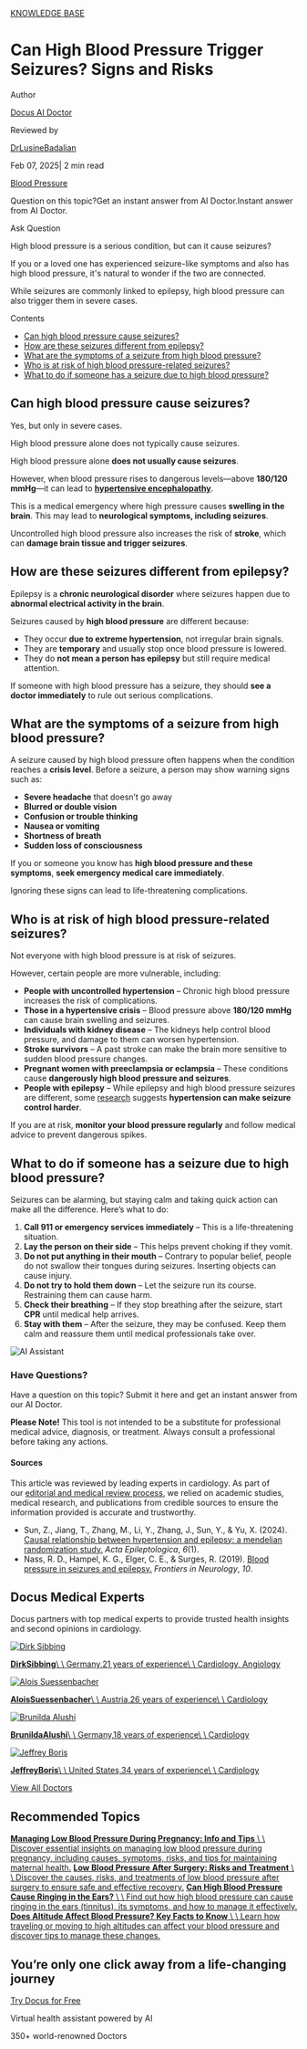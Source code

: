 [KNOWLEDGE BASE](https://docus.ai/knowledge-base)

# Can High Blood Pressure Trigger Seizures? Signs and Risks

Author

[Docus AI Doctor](https://docus.ai/ai-doctor)

Reviewed by

[DrLusineBadalian](https://docus.ai/author/dr-lusine-badalian)

Feb 07, 2025\| 2 min read

[Blood Pressure](https://docus.ai/tags/blood-pressure)

Question on this topic?Get an instant answer from AI Doctor.Instant answer from AI Doctor.

Ask Question

High blood pressure is a serious condition, but can it cause seizures?

If you or a loved one has experienced seizure-like symptoms and also has high blood pressure, it's natural to wonder if the two are connected.

While seizures are commonly linked to epilepsy, high blood pressure can also trigger them in severe cases.

Contents

- [Can high blood pressure cause seizures?](https://docus.ai/knowledge-base/can-high-blood-pressure-cause-seizures#can-high-blood-pressure-cause-seizures)
- [How are these seizures different from epilepsy?](https://docus.ai/knowledge-base/can-high-blood-pressure-cause-seizures#how-are-these-seizures-different-from-epilepsy)
- [What are the symptoms of a seizure from high blood pressure?](https://docus.ai/knowledge-base/can-high-blood-pressure-cause-seizures#what-are-the-symptoms-of-a-seizure-from-high-blood-pressure)
- [Who is at risk of high blood pressure-related seizures?](https://docus.ai/knowledge-base/can-high-blood-pressure-cause-seizures#who-is-at-risk-of-high-blood-pressure-related-seizures)
- [What to do if someone has a seizure due to high blood pressure?](https://docus.ai/knowledge-base/can-high-blood-pressure-cause-seizures#what-to-do-if-someone-has-a-seizure-due-to-high-blood-pressure)

## Can high blood pressure cause seizures?

Yes, but only in severe cases.

High blood pressure alone does not typically cause seizures.

High blood pressure alone **does not usually cause seizures**.

However, when blood pressure rises to dangerous levels—above **180/120 mmHg**—it can lead to [**hypertensive encephalopathy**](https://www.ncbi.nlm.nih.gov/books/NBK554499/).

This is a medical emergency where high pressure causes **swelling in the brain**. This may lead to **neurological symptoms, including seizures**.

Uncontrolled high blood pressure also increases the risk of **stroke**, which can **damage brain tissue and trigger seizures**.

## How are these seizures different from epilepsy?

Epilepsy is a **chronic neurological disorder** where seizures happen due to **abnormal electrical activity in the brain**.

Seizures caused by **high blood pressure** are different because:

- They occur **due to extreme hypertension**, not irregular brain signals.
- They are **temporary** and usually stop once blood pressure is lowered.
- They do **not mean a person has epilepsy** but still require medical attention.

If someone with high blood pressure has a seizure, they should **see a doctor immediately** to rule out serious complications.

## What are the symptoms of a seizure from high blood pressure?

A seizure caused by high blood pressure often happens when the condition reaches a **crisis level**. Before a seizure, a person may show warning signs such as:

- **Severe headache** that doesn’t go away
- **Blurred or double vision**
- **Confusion or trouble thinking**
- **Nausea or vomiting**
- **Shortness of breath**
- **Sudden loss of consciousness**

If you or someone you know has **high blood pressure and these symptoms**, **seek emergency medical care immediately**.

Ignoring these signs can lead to life-threatening complications.

## Who is at risk of high blood pressure-related seizures?

Not everyone with high blood pressure is at risk of seizures.

However, certain people are more vulnerable, including:

- **People with uncontrolled hypertension** – Chronic high blood pressure increases the risk of complications.
- **Those in a hypertensive crisis** – Blood pressure above **180/120 mmHg** can cause brain swelling and seizures.
- **Individuals with kidney disease** – The kidneys help control blood pressure, and damage to them can worsen hypertension.
- **Stroke survivors** – A past stroke can make the brain more sensitive to sudden blood pressure changes.
- **Pregnant women with preeclampsia or eclampsia** – These conditions cause **dangerously high blood pressure and seizures**.
- **People with epilepsy** – While epilepsy and high blood pressure seizures are different, some [research](https://aepi.biomedcentral.com/articles/10.1186/s42494-024-00152-9) suggests **hypertension can make seizure control harder**.

If you are at risk, **monitor your blood pressure regularly** and follow medical advice to prevent dangerous spikes.

## What to do if someone has a seizure due to high blood pressure?

Seizures can be alarming, but staying calm and taking quick action can make all the difference. Here’s what to do:

1. **Call 911 or emergency services immediately** – This is a life-threatening situation.
2. **Lay the person on their side** – This helps prevent choking if they vomit.
3. **Do not put anything in their mouth** – Contrary to popular belief, people do not swallow their tongues during seizures. Inserting objects can cause injury.
4. **Do not try to hold them down** – Let the seizure run its course. Restraining them can cause harm.
5. **Check their breathing** – If they stop breathing after the seizure, start **CPR** until medical help arrives.
6. **Stay with them** – After the seizure, they may be confused. Keep them calm and reassure them until medical professionals take over.

![AI Assistant](https://docus.ai/images/small-assistant.png)

### Have Questions?

Have a question on this topic? Submit it here and get an instant answer from our AI Doctor.

**Please Note!** This tool is not intended to be a substitute for professional medical advice, diagnosis, or treatment. Always consult a professional before taking any actions.

#### Sources

This article was reviewed by leading experts in cardiology. As part of our [editorial and medical review process](https://docus.ai/author), we relied on academic studies, medical research, and publications from credible sources to ensure the information provided is accurate and trustworthy.

- Sun, Z., Jiang, T., Zhang, M., Li, Y., Zhang, J., Sun, Y., & Yu, X. (2024). [Causal relationship between hypertension and epilepsy: a mendelian randomization study.](https://aepi.biomedcentral.com/articles/10.1186/s42494-024-00152-9) _Acta Epileptologica_, _6_(1).
- Nass, R. D., Hampel, K. G., Elger, C. E., & Surges, R. (2019). [Blood pressure in seizures and epilepsy.](https://www.frontiersin.org/journals/neurology/articles/10.3389/fneur.2019.00501/full) _Frontiers in Neurology_, _10_.

## Docus Medical Experts

Docus partners with top medical experts to provide trusted health insights and second opinions in cardiology.

[![Dirk Sibbing](https://docus.ai/_next/image?url=https%3A%2F%2Fdocus-live-cms-storage-us.s3.amazonaws.com%2Fnetwork_doctors%2Fprofile_pictures%2F2cb69ecd25b83b7c8a4895ebbc2197a0.jpg&w=3840&q=100)](https://docus.ai/doctors/dirk-sibbing-34)

[**DirkSibbing**\\
\\
Germany,21 years of experience\\
\\
Cardiology, Angiology](https://docus.ai/doctors/dirk-sibbing-34)

[![Alois Suessenbacher](https://docus.ai/_next/image?url=https%3A%2F%2Fdocus-live-cms-storage-us.s3.amazonaws.com%2Fnetwork_doctors%2Fprofile_pictures%2Ff40008f99f365bd7477d4435d0b68851.jpg&w=3840&q=100)](https://docus.ai/doctors/alois-suessenbacher-65)

[**AloisSuessenbacher**\\
\\
Austria,26 years of experience\\
\\
Cardiology](https://docus.ai/doctors/alois-suessenbacher-65)

[![Brunilda Alushi](https://docus.ai/_next/image?url=https%3A%2F%2Fdocus-live-cms-storage-us.s3.amazonaws.com%2Fnetwork_doctors%2Fprofile_pictures%2F44504e3e0a4f1b706d237f15f29fc310.jpg&w=3840&q=100)](https://docus.ai/doctors/brunilda-alushi-74)

[**BrunildaAlushi**\\
\\
Germany,18 years of experience\\
\\
Cardiology](https://docus.ai/doctors/brunilda-alushi-74)

[![Jeffrey Boris](https://docus.ai/_next/image?url=https%3A%2F%2Fdocus-live-cms-storage-us.s3.amazonaws.com%2Fnetwork_doctors%2Fprofile_pictures%2F7dcbd69ef8ce3165b307c9c9ea2fc807.png&w=3840&q=100)](https://docus.ai/doctors/jeffrey-boris-243)

[**JeffreyBoris**\\
\\
United States,34 years of experience\\
\\
Cardiology](https://docus.ai/doctors/jeffrey-boris-243)

[View All Doctors](https://docus.ai/doctors)

## Recommended Topics

[**Managing Low Blood Pressure During Pregnancy: Info and Tips** \\
\\
Discover essential insights on managing low blood pressure during pregnancy, including causes, symptoms, risks, and tips for maintaining maternal health.](https://docus.ai/knowledge-base/managing-low-blood-pressure-during-pregnancy) [**Low Blood Pressure After Surgery: Risks and Treatment** \\
\\
Discover the causes, risks, and treatments of low blood pressure after surgery to ensure safe and effective recovery.](https://docus.ai/knowledge-base/low-blood-pressure-after-surgery) [**Can High Blood Pressure Cause Ringing in the Ears?** \\
\\
Find out how high blood pressure can cause ringing in the ears (tinnitus), its symptoms, and how to manage it effectively.](https://docus.ai/knowledge-base/high-blood-pressure-ringing-ears) [**Does Altitude Affect Blood Pressure? Key Facts to Know** \\
\\
Learn how traveling or moving to high altitudes can affect your blood pressure and discover tips to manage these changes.](https://docus.ai/knowledge-base/does-altitude-affect-blood-pressure)

## You’re only one click away from a life-changing journey

[Try Docus for Free](https://my.docus.ai/auth/signup)

Virtual health assistant powered by AI

350+ world-renowned Doctors